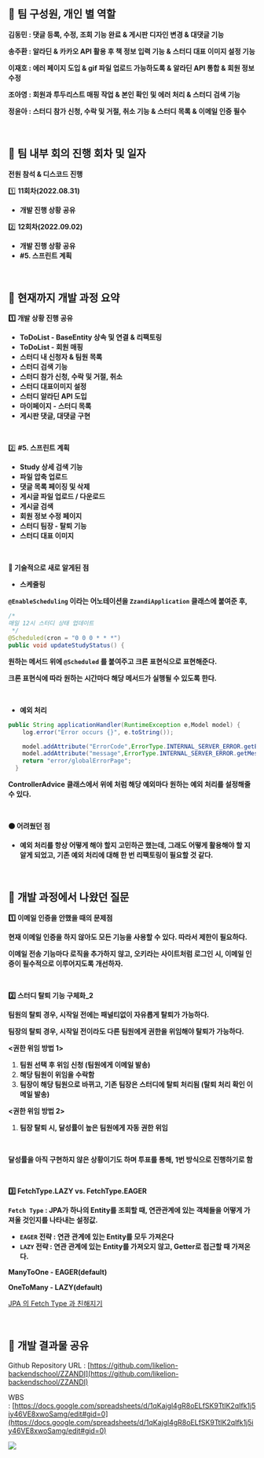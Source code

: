 ## 📌 팀 구성원, 개인 별 역할

**김동민 : 댓글 등록, 수정, 조회 기능 완료 & 게시판 디자인 변경 & 대댓글 기능**

**송주환 : 알라딘 & 카카오 API 활용 후 책 정보 입력 기능 & 스터디 대표 이미지 설정 기능**

**이재호 : 에러 페이지 도입 & gif 파일 업로드 가능하도록 & 알라딘 API 통합 & 회원 정보 수정**

**조아영 : 회원과 투두리스트 매핑 작업 & 본인 확인 및 에러 처리 & 스터디 검색 기능**

**정윤아 : 스터디 참가 신청, 수락 및 거절, 취소 기능 & 스터디 목록 & 이메일 인증 필수**

<br>

## 📌 팀 내부 회의 진행 회차 및 일자

**전원 참석 & 디스코드 진행**

1️⃣ **11회차(2022.08.31)**

- **개발 진행 상황 공유**

2️⃣ **12회차(2022.09.02)**

- **개발 진행 상황 공유**
- **#5. 스프린트 계획**

<br>

## 📌 현재까지 개발 과정 요약

**1️⃣ 개발 상황 진행 공유**

- **ToDoList - BaseEntity 상속 및 연결 & 리팩토링**
- **ToDoList - 회원 매핑**
- **스터디 내 신청자 & 팀원 목록**
- **스터디 검색 기능**
- **스터디 참가 신청, 수락 및 거절, 취소**
- **스터디 대표이미지 설정**
- **스터디 알라딘 API 도입**
- **마이페이지 - 스터디 목록**
- **게시판 댓글, 대댓글 구현**

<br>

2️⃣ **#5. 스프린트 계획**

- **Study 상세 검색 기능**
- **파일 압축 업로드**
- **댓글 목록 페이징 및 삭제**
- **게시글 파일 업로드 / 다운로드**
- **게시글 검색**
- **회원 정보 수정 페이지**
- **스터디 팀장 - 탈퇴 기능**
- **스터디 대표 이미지**

<br>

**🔴 기술적으로 새로 알게된 점**

- **스케줄링**

**`@EnableScheduling` 이라는 어노테이션을 `ZzandiApplication` 클래스에 붙여준 후,**

```java
/*
매일 12시 스터디 상태 업데이트
 */
@Scheduled(cron = "0 0 0 * * *")
public void updateStudyStatus() {
```

**원하는 메서드 위에 `@Scheduled` 를 붙여주고 크론 표현식으로 표현해준다.**

**크론 표현식에 따라 원하는 시간마다 해당 메서드가 실행될 수 있도록 한다.**

<br>

- **예외 처리**

```java
public String applicationHandler(RuntimeException e,Model model) {
    log.error("Error occurs {}", e.toString());

    model.addAttribute("ErrorCode",ErrorType.INTERNAL_SERVER_ERROR.getErrorCode());
    model.addAttribute("message",ErrorType.INTERNAL_SERVER_ERROR.getMessage());
    return "error/globalErrorPage";
  }
```

**ControllerAdvice 클래스에서 위에 처럼 해당 예외마다 원하는 예외 처리를 설정해줄 수 있다.**

<br>

**🟠 어려웠던 점**

- **예외 처리를 항상 어떻게 해야 할지 고민하곤 했는데, 그래도 어떻게 활용해야 할 지 알게 되었고, 기존 예외 처리에 대해 한 번 리팩토링이 필요할 것 같다.**

<br>

## 📌 개발 과정에서 나왔던 질문


**1️⃣ 이메일 인증을 안했을 때의 문제점**

**현재 이메일 인증을 하지 않아도 모든 기능을 사용할 수 있다. 따라서 제한이 필요하다.**

**이메일 전송 기능마다 로직을 추가하지 않고, 오키라는 사이트처럼 로그인 시, 이메일 인증이 필수적으로 이루어지도록 개선하자.**

<br>


**2️⃣ 스터디 탈퇴 기능 구체화_2**

**팀원의 탈퇴 경우, 시작일 전에는 패널티없이 자유롭게 탈퇴가 가능하다.**

**팀장의 탈퇴 경우, 시작일 전이라도 다른 팀원에게 권한을 위임해야 탈퇴가 가능하다.**

**<권한 위임 방법 1>**

1. **팀원 선택 후 위임 신청 (팀원에게 이메일 발송)**
2. **해당 팀원이 위임을 수락함**
3. **팀장이 해당 팀원으로 바뀌고, 기존 팀장은 스터디에 탈퇴 처리됨 (탈퇴 처리 확인 이메일 발송)**

**<권한 위임 방법 2>**

1. **팀장 탈퇴 시, 달성률이 높은 팀원에게 자동 권한 위임**

<br>

**달성률을 아직 구현하지 않은 상황이기도 하며 투표를 통해, 1번 방식으로 진행하기로 함**

<br>

**3️⃣ FetchType.LAZY vs. FetchType.EAGER**

**`Fetch Type` : JPA가 하나의 Entity를 조회할 때, 연관관계에 있는 객체들을 어떻게 가져올 것인지를 나타내는 설정값.**

- **`EAGER` 전략 : 연관 관계에 있는 Entity를 모두 가져온다**
- **`LAZY` 전략 : 연관 관계에 있는 Entity를 가져오지 않고, Getter로 접근할 때 가져온다.**

**ManyToOne - EAGER(default)**

**OneToMany - LAZY(default)**

[JPA 의 Fetch Type 과 친해지기](http://jaynewho.com/post/39)

<br>

## 📌 개발 결과물 공유

Github Repository URL : [https://github.com/likelion-backendschool/ZZANDI](https://github.com/likelion-backendschool/ZZANDI)

WBS : [https://docs.google.com/spreadsheets/d/1qKajgl4gR8oELfSK9TtlK2qIfk1j5iy46VE8xwoSamg/edit#gid=0](https://docs.google.com/spreadsheets/d/1qKajgl4gR8oELfSK9TtlK2qIfk1j5iy46VE8xwoSamg/edit#gid=0)

<img src="https://user-images.githubusercontent.com/73464584/188451082-a984fab6-dc0c-4376-b1cd-a238721fc79d.png">